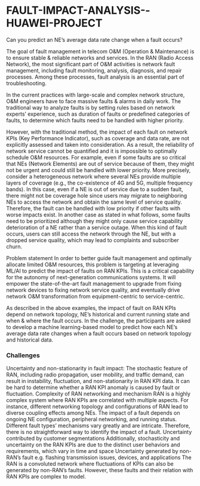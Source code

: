 # FAULT-IMPACT-ANALYSIS--HUAWEI-PROJECT
Can you predict an NE’s average data rate change when a fault occurs?

The goal of fault management in telecom O&M (Operation & Maintenance) is to ensure stable & reliable networks and services. In the RAN (Radio Access Network), the most significant part of O&M activities is network fault management, including fault monitoring, analysis, diagnosis, and repair processes. Among these processes, fault analysis is an essential part of troubleshooting.

In the current practices with large-scale and complex network structure, O&M engineers have to face massive faults & alarms in daily work. The traditional way to analyze faults is by setting rules based on network experts’ experience, such as duration of faults or predefined categories of faults, to determine which faults need to be handled with higher priority.

However, with the traditional method, the impact of each fault on network KPIs (Key Performance Indicator), such as coverage and data rate, are not explicitly assessed and taken into consideration. As a result, the reliability of network service cannot be quantified and it is impossible to optimally schedule O&M resources. For example, even if some faults are so critical that NEs (Network Elements) are out of service because of them, they might not be urgent and could still be handled with lower priority. More precisely, consider a heterogeneous network where several NEs provide multiple layers of coverage (e.g., the co-existence of 4G and 5G, multiple frequency bands). In this case, even if a NE is out of service due to a sudden fault, there might not be coverage hole since users may migrate to neighboring NEs to access the network and obtain the same level of service quality. Therefore, the fault can be handled with low priority if other faults with worse impacts exist. In another case as stated in what follows, some faults need to be prioritized although they might only cause service capability deterioration of a NE rather than a service outage. When this kind of fault occurs, users can still access the network through the NE, but with a dropped service quality, which may lead to complaints and subscriber churn.

Problem statement In order to better guide fault management and optimally allocate limited O&M resources, this problem is targeting at leveraging ML/AI to predict the impact of faults on RAN KPIs. This is a critical capability for the autonomy of next-generation communications systems. It will empower the state-of-the-art fault management to upgrade from fixing network devices to fixing network service quality, and eventually drive network O&M transformation from equipment-centric to service-centric.

As described in the above examples, the impact of fault on RAN KPIs depend on network topology, NE’s historical and current running state and when & where the fault occurs. In the challenge, the participants are asked to develop a machine learning-based model to predict how each NE’s average data rate changes when a fault occurs based on network topology and historical data.

### Challenges

Uncertainty and non-stationarity in fault impact: The stochastic feature of RAN, including radio propagation, user mobility, and traffic demand, can result in instability, fluctuation, and non-stationarity in RAN KPI data. It can be hard to determine whether a RAN KPI anomaly is caused by fault or fluctuation.
Complexity of RAN networking and mechanism RAN is a highly complex system where RAN KPIs are correlated with multiple aspects. For instance, different networking topology and configurations of RAN lead to diverse coupling effects among NEs. The impact of a fault depends on ongoing NE configuration, peripheral networking, and running status. Different fault types’ mechanisms vary greatly and are intricate. Therefore, there is no straightforward way to identify the impact of a fault.
Uncertainty contributed by customer segmentations Additionally, stochasticity and uncertainty on the RAN KPIs are due to the distinct user behaviors and requirements, which vary in time and space
Uncertainty generated by non-RAN’s fault e.g. flashing transmission issues, devices, and applications The RAN is a convoluted network where fluctuations of KPIs can also be generated by non-RAN’s faults. However, these faults and their relation with RAN KPIs are complex to model.
